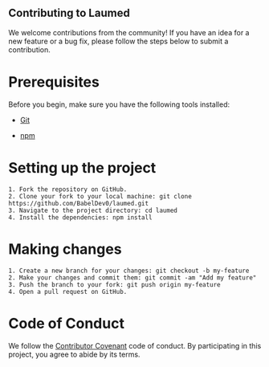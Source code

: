 ## Contributing to Laumed

We welcome contributions from the community! If you have an idea for a new feature or a bug fix, please follow the steps below to submit a contribution.

# Prerequisites

Before you begin, make sure you have the following tools installed:

- [Git](https://git-scm.com/)

- [npm](https://www.npmjs.com/)

# Setting up the project

    1. Fork the repository on GitHub.
    2. Clone your fork to your local machine: git clone https://github.com/BabelDev0/laumed.git
    3. Navigate to the project directory: cd laumed
    4. Install the dependencies: npm install

# Making changes

    1. Create a new branch for your changes: git checkout -b my-feature
    2. Make your changes and commit them: git commit -am "Add my feature"
    3. Push the branch to your fork: git push origin my-feature
    4. Open a pull request on GitHub.

# Code of Conduct

We follow the [Contributor Covenant](https://www.contributor-covenant.org) code of conduct. By participating in this project, you agree to abide by its terms.
